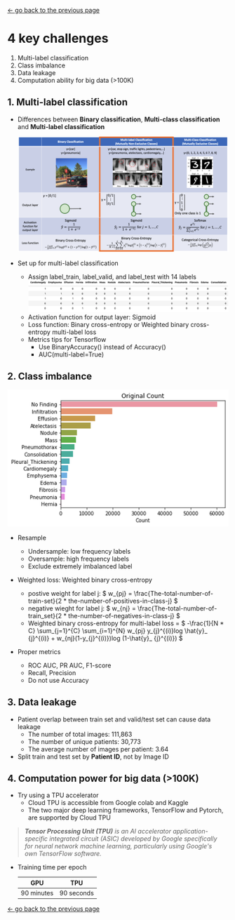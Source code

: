 [<- go back to the previous page](../chestxray/README.md)

# 4 key challenges
1. Multi-label classification
2. Class imbalance
3. Data leakage
4. Computation ability for big data (>100K)

## 1. Multi-label classification
- Differences between **Binary classification**, **Multi-class classification** and **Multi-label classification**

  ![multi-label classification](images/multilabel.png)

- Set up for multi-label classification
  * Assign label_train, label_valid, and label_test with 14 labels
    ![label](images/label.png)
  * Activation function for output layer: Sigmoid
  * Loss function: Binary cross-entropy or Weighted binary cross-entropy multi-label loss
  * Metrics tips for Tensorflow
    * Use BinaryAccuracy() instead of Accuracy()
    * AUC(multi-label=True)  

## 2. Class imbalance

![count](images/count.png)
- Resample
    * Undersample: low frequency labels 
    * Oversample: high frequency labels
    * Exclude extremely imbalanced label


- Weighted loss: Weighted binary cross-entropy
    * postive weight for label j: $ w_{pj} = \frac{The-total-number-of-train-set}{2 * the-number-of-positives-in-class-j} $ 
    * negative wieght for label j: $ w_{nj} = \frac{The-total-number-of-train_set}{2 * the-number-of-negatives-in-class-j} $
    * Weighted binary cross-entropy for multi-label loss = 
      $ -\frac{1}{N * C} \sum_{j=1}^{C}  \sum_{i=1}^{N} w_{pj} y_{j}^{(i)}log \hat{y}_ {j}^{(i)} + w_{nj}(1-y_{j}^{(i)})log (1-\hat{y}_ {j}^{(i)}) $


- Proper metrics 
    * ROC AUC, PR AUC, F1-score 
    * Recall, Precision
    * Do not use Accuracy


## 3. Data leakage
- Patient overlap between train set and valid/test set can cause data leakage
    * The number of total images: 111,863
    * The number of unique patients: 30,773
    * The average number of images per patient: 3.64
- Split train and test set by **Patient ID**, not by Image ID

## 4. Computation power for big data (>100K)
- Try using a TPU accelerator
    * Cloud TPU is accessible from Google colab and Kaggle 
    * The two major deep learning frameworks, TensorFlow and Pytorch, are supported by Cloud TPU 
 > ***Tensor Processing Unit (TPU)** is an AI accelerator application-specific integrated circuit (ASIC) developed by Google specifically for neural network machine learning, particularly using Google's own TensorFlow software.*
- Training time per epoch

  GPU | TPU
  :-----: | :-----:
  90 minutes | 90 seconds

[<- go back to the previous page](../chestxray/README.md)
